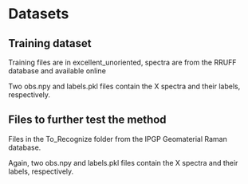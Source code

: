 # Datasets

## Training dataset

Training files are in excellent_unoriented, spectra are from the RRUFF database and available online

Two obs.npy and labels.pkl files contain the X spectra and their labels, respectively.

## Files to further test the method

Files in the To_Recognize folder from the IPGP Geomaterial Raman database.

Again, two obs.npy and labels.pkl files contain the X spectra and their labels, respectively.
